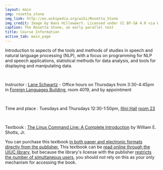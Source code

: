 ```yaml
---
layout: main
img: rosetta_stone
img_link: http://en.wikipedia.org/wiki/Rosetta_Stone
img_credit: Image by Hans Hillewaert. Licensed under CC BY-SA 4.0 via Wikimedia Commons.
caption: The Rosetta Stone, an early parallel text
title: Course Information
active_tab: main_page 
---
```


Introduction to aspects of the tools and methods of studies in speech and natural language processing (NLP), with a focus on programming for NLP and speech applications, statistical methods for data analysis, and tools for displaying and manipulating  data.

<br/>

Instructor
: [Lane Schwartz](http://www.linguistics.illinois.edu/people/lanes) - Office hours on Thursdays from 3:30-4:45pm in [Foreign Languages Building](https://www.fs.uiuc.edu/ada/0172.html), room 4019, and by appointment

<br/>

Time and place
: Tuesdays and Thursdays 12:30-1:50pm, [Illini Hall](http://ada.fs.illinois.edu/0065.html) [room 23](https://www.cites.illinois.edu/ics/illini_hall.html)

<br/>

Textbook
: [The Linux Command Line: A Complete Introduction](https://www.nostarch.com/tlcl) by William E. Shotts, Jr. 

You can purchase this textbook <a href="https://www.nostarch.com/tlcl">in both paper and electronic formats directly from the publisher.</a> This textbook can be <a href="http://proquest.safaribooksonline.com.proxy2.library.illinois.edu/book/programming/linux/9781593273897">read online through the UIUC library</a>, but because the library's license with the publisher <a href="http://www.library.illinois.edu/rex/guides/ebooks/">restricts the number of simultaneous users</a>, you should <em>not</em> rely on this as your only mechanism for accessing the book.
